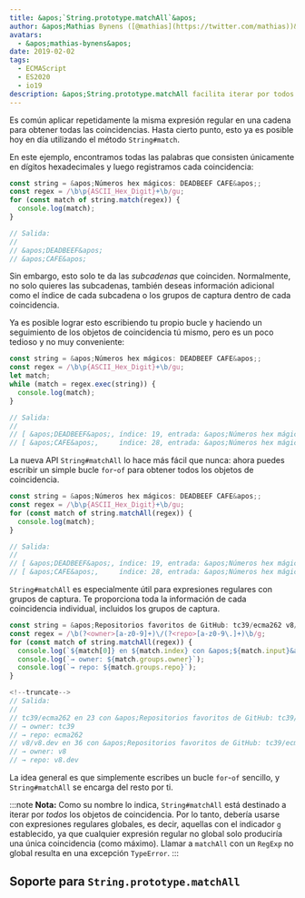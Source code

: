```yaml
---
title: &apos;`String.prototype.matchAll`&apos;
author: &apos;Mathias Bynens ([@mathias](https://twitter.com/mathias))&apos;
avatars:
  - &apos;mathias-bynens&apos;
date: 2019-02-02
tags:
  - ECMAScript
  - ES2020
  - io19
description: &apos;String.prototype.matchAll facilita iterar por todos los objetos de coincidencia que produce una expresión regular dada.&apos;
---
```

Es común aplicar repetidamente la misma expresión regular en una cadena para obtener todas las coincidencias. Hasta cierto punto, esto ya es posible hoy en día utilizando el método `String#match`.

En este ejemplo, encontramos todas las palabras que consisten únicamente en dígitos hexadecimales y luego registramos cada coincidencia:

```js
const string = &apos;Números hex mágicos: DEADBEEF CAFE&apos;;
const regex = /\b\p{ASCII_Hex_Digit}+\b/gu;
for (const match of string.match(regex)) {
  console.log(match);
}

// Salida:
//
// &apos;DEADBEEF&apos;
// &apos;CAFE&apos;
```

Sin embargo, esto solo te da las _subcadenas_ que coinciden. Normalmente, no solo quieres las subcadenas, también deseas información adicional como el índice de cada subcadena o los grupos de captura dentro de cada coincidencia.

Ya es posible lograr esto escribiendo tu propio bucle y haciendo un seguimiento de los objetos de coincidencia tú mismo, pero es un poco tedioso y no muy conveniente:

```js
const string = &apos;Números hex mágicos: DEADBEEF CAFE&apos;;
const regex = /\b\p{ASCII_Hex_Digit}+\b/gu;
let match;
while (match = regex.exec(string)) {
  console.log(match);
}

// Salida:
//
// [ &apos;DEADBEEF&apos;, índice: 19, entrada: &apos;Números hex mágicos: DEADBEEF CAFE&apos; ]
// [ &apos;CAFE&apos;,     índice: 28, entrada: &apos;Números hex mágicos: DEADBEEF CAFE&apos; ]
```

La nueva API `String#matchAll` lo hace más fácil que nunca: ahora puedes escribir un simple bucle `for`-`of` para obtener todos los objetos de coincidencia.

```js
const string = &apos;Números hex mágicos: DEADBEEF CAFE&apos;;
const regex = /\b\p{ASCII_Hex_Digit}+\b/gu;
for (const match of string.matchAll(regex)) {
  console.log(match);
}

// Salida:
//
// [ &apos;DEADBEEF&apos;, índice: 19, entrada: &apos;Números hex mágicos: DEADBEEF CAFE&apos; ]
// [ &apos;CAFE&apos;,     índice: 28, entrada: &apos;Números hex mágicos: DEADBEEF CAFE&apos; ]
```

`String#matchAll` es especialmente útil para expresiones regulares con grupos de captura. Te proporciona toda la información de cada coincidencia individual, incluidos los grupos de captura.

```js
const string = &apos;Repositorios favoritos de GitHub: tc39/ecma262 v8/v8.dev&apos;;
const regex = /\b(?<owner>[a-z0-9]+)\/(?<repo>[a-z0-9\.]+)\b/g;
for (const match of string.matchAll(regex)) {
  console.log(`${match[0]} en ${match.index} con &apos;${match.input}&apos;`);
  console.log(`→ owner: ${match.groups.owner}`);
  console.log(`→ repo: ${match.groups.repo}`);
}

<!--truncate-->
// Salida:
//
// tc39/ecma262 en 23 con &apos;Repositorios favoritos de GitHub: tc39/ecma262 v8/v8.dev&apos;
// → owner: tc39
// → repo: ecma262
// v8/v8.dev en 36 con &apos;Repositorios favoritos de GitHub: tc39/ecma262 v8/v8.dev&apos;
// → owner: v8
// → repo: v8.dev
```

La idea general es que simplemente escribes un bucle `for`-`of` sencillo, y `String#matchAll` se encarga del resto por ti.

:::note
**Nota:** Como su nombre lo indica, `String#matchAll` está destinado a iterar por _todos_ los objetos de coincidencia. Por lo tanto, debería usarse con expresiones regulares globales, es decir, aquellas con el indicador `g` establecido, ya que cualquier expresión regular no global solo produciría una única coincidencia (como máximo). Llamar a `matchAll` con un `RegExp` no global resulta en una excepción `TypeError`.
:::

## Soporte para `String.prototype.matchAll`

<feature-support chrome="73 /blog/v8-release-73#string.prototype.matchall"
                 firefox="67"
                 safari="13"
                 nodejs="12"
                 babel="yes https://github.com/zloirock/core-js#ecmascript-string-and-regexp"></feature-support>
